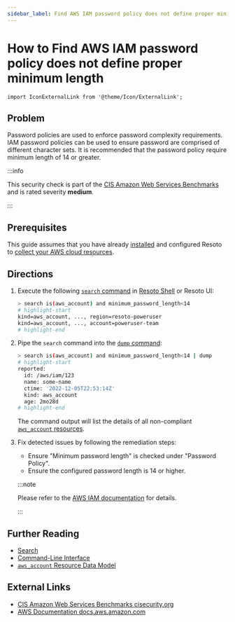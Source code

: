 ```yaml
---
sidebar_label: Find AWS IAM password policy does not define proper minimum length
---
```


# How to Find AWS IAM password policy does not define proper minimum length

```mdx-code-block
import IconExternalLink from '@theme/Icon/ExternalLink';
```

## Problem

Password policies are used to enforce password complexity requirements. IAM password policies can be used to ensure password are comprised of different character sets. It is recommended that the password policy require minimum length of 14 or greater.

:::info

This security check is part of the [CIS Amazon Web Services Benchmarks](https://cisecurity.org/benchmark/amazon_web_services) and is rated severity **medium**.

:::

## Prerequisites

This guide assumes that you have already [installed](../../../getting-started/install-resoto/index.md) and configured Resoto to [collect your AWS cloud resources](../../../getting-started/configure-resoto/aws.md).

## Directions

1. Execute the following [`search` command](../../../reference/cli/search-commands/search.md) in [Resoto Shell](../../../reference/components/shell.md) or Resoto UI:

   ```bash
   > search is(aws_account) and minimum_password_length<14
   # highlight-start
   ​kind=aws_account, ..., region=resoto-poweruser
   ​kind=aws_account, ..., account=poweruser-team
   # highlight-end
   ```

2. Pipe the `search` command into the [`dump` command](../../../reference/cli/format-commands/dump.md):

   ```bash
   > search is(aws_account) and minimum_password_length<14 | dump
   # highlight-start
   ​reported:
   ​  id: /aws/iam/123
   ​  name: some-name
   ​  ctime: '2022-12-05T22:53:14Z'
   ​  kind: aws_account
   ​  age: 2mo28d
   # highlight-end
   ```

   The command output will list the details of all non-compliant [`aws_account` resources](../../../reference/data-models/aws/index.md#aws_account).

3. Fix detected issues by following the remediation steps:

   - Ensure "Minimum password length" is checked under "Password Policy".
   - Ensure the configured password length is 14 or higher.

   :::note

   Please refer to the [AWS IAM documentation](https://docs.aws.amazon.com/IAM/latest/UserGuide/id_credentials_passwords_account-policy.html) for details.

   :::

## Further Reading

- [Search](../../../reference/search/index.md)
- [Command-Line Interface](../../../reference/cli/index.md)
- [`aws_account` Resource Data Model](../../../reference/data-models/aws/index.md#aws_account)

## External Links

- [CIS Amazon Web Services Benchmarks <span class="badge badge--secondary">cisecurity.org <IconExternalLink width="10" height="10" /></span>](https://cisecurity.org/benchmark/amazon_web_services)
- [AWS Documentation <span class="badge badge--secondary">docs.aws.amazon.com <IconExternalLink width="10" height="10" /></span>](https://docs.aws.amazon.com/IAM/latest/UserGuide/id_credentials_passwords_account-policy.html)
